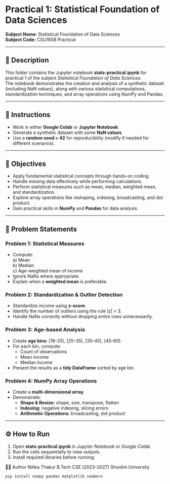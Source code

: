 # Practical 1: Statistical Foundation of Data Sciences

**Subject Name:** Statistical Foundation of Data Sciences  
**Subject Code:** CSU1658 Practical  

---

## 📖 Description
This folder contains the Jupyter notebook **stats-practical.ipynb** for practical 1 of the subject *Statistical Foundation of Data Sciences*.  
The notebook demonstrates the creation and analysis of a synthetic dataset (including *NaN values*), along with various statistical computations, standardization techniques, and array operations using NumPy and Pandas.  

---

## 🎯 Instructions
- Work in either **Google Colab** or **Jupyter Notebook**.  
- Generate a synthetic dataset with some **NaN values**.  
- Use a **random seed = 42** for reproducibility (modify if needed for different scenarios).  

---

## 📝 Objectives
- Apply fundamental statistical concepts through hands-on coding.  
- Handle missing data effectively while performing calculations.  
- Perform statistical measures such as mean, median, weighted mean, and standardization.  
- Explore array operations like reshaping, indexing, broadcasting, and dot product.  
- Gain practical skills in **NumPy** and **Pandas** for data analysis.  

---

## 📌 Problem Statements

### Problem 1: Statistical Measures
- Compute:  
  a) Mean  
  b) Median  
  c) Age-weighted mean of income  
- Ignore NaNs where appropriate.  
- Explain when a **weighted mean** is preferable.  

### Problem 2: Standardization & Outlier Detection
- Standardize income using **z-score**.  
- Identify the number of outliers using the rule |z| > 3.  
- Handle NaNs correctly without dropping entire rows unnecessarily.  

### Problem 3: Age-based Analysis
- Create **age bins**: [18–25), [25–35), [35–45), [45–60).  
- For each bin, compute:  
  - Count of observations  
  - Mean income  
  - Median income  
- Present the results as a **tidy DataFrame** sorted by age bin.  

### Problem 4: NumPy Array Operations
- Create a **multi-dimensional array**.  
- Demonstrate:  
  - **Shape & Resize:** shape, size, transpose, flatten  
  - **Indexing:** negative indexing, slicing errors  
  - **Arithmetic Operations:** broadcasting, dot product  

---

## ⚙️ How to Run
1. Open **stats-practical.ipynb** in *Jupyter Notebook* or *Google Colab*.  
2. Run the cells sequentially to view outputs.  
3. Install required libraries before running:


👩‍💻 Author
Nitika Thakur
B.Tech CSE (2023–2027)
Shoolini University

```bash
pip install numpy pandas matplotlib seaborn


